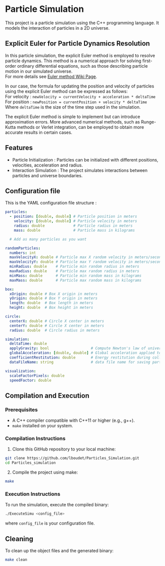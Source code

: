 # Particle Simulation

This project is a particle simulation using the C++ programming language. It models the interaction of particles in a 2D universe.


## Explicit Euler for Particle Dynamics Resolution

In this particle simulation, the explicit Euler method is employed to resolve particle dynamics. This method is a numerical approach for solving first-order ordinary differential equations, such as those describing particle motion in our simulated universe.\
For more details see [Euler method Wiki Page](https://en.wikipedia.org/wiki/Euler_method).

In our case, the formula for updating the position and velocity of particles using the explicit Euler method can be expressed as follows:\
For velocity : `newVelocity = currentVelocity + acceleration * deltaTime`\
For position : `newPosition = currentPosition + velocity * deltaTime`\
Where `deltaTime` is the size of the time step used in the simulation.

The explicit Euler method is simple to implement but can introduce approximation errors. More advanced numerical methods, such as Runge-Kutta methods or Verlet integration, can be employed to obtain more accurate results in certain cases.

## Features

- Particle Initialization : Particles can be initialized with different positions, velocities, acceleration and radius.
- Interaction Simulation : The project simulates interactions between particles and universe boundaries.

## Configuration file

This is the YAML configuration file structure :
```yaml
particles:
  - position: [double, double] # Particle position in meters
    velocity: [double, double] # Particle velocity in meters
    radius: double             # Particle radius in meters
    mass: double               # Particle mass in kilograms

  # Add as many particles as you want

randomParticles:
  numbers: int
  maxVelocityX: double # Particle max X random velocity in meters/second
  maxVelocityY: double # Particle max Y random velocity in meters/second
  minRadius: double    # Particle min random radius in meters
  maxRadius: double    # Particle max random radius in meters
  minMass: double      # Particle min random mass in kilograms
  maxMass: double      # Particle max random mass in kilograms

box:
  xOrigin: double # Box X origin in meters
  yOrigin: double # Box Y origin in meters
  length: double  # Box length in meters
  height: double  # Box height in meters

circle:
  centerX: double # Circle X center in meters
  centerY: double # Circle X center in meters
  radius: double  # Circle radius in meters

simulation:
  deltaTime: double
  applyGravity: bool                   # Compute Newton's law of universal gravitation
  globalAcceleration: [double, double] # Global acceleration applied to all objects
  coefficientRestitution: double       # Energy restitution during collision (1.0 mean energy conservation)
  dataFileName: string                 # data file name for saving particles positions through time

visualization:
  scaleFactorPixels: double
  speedFactor: double
```

## Compilation and Execution

### Prerequisites

- A C++ compiler compatible with C++11 or higher (e.g., g++).
- `make` installed on your system.

### Compilation Instructions

1. Clone this GitHub repository to your local machine:
```bash
git clone https://github.com/lboudet/Particles_Simulation.git
cd Particles_simulation
```

2. Compile the project using make:
```bash
make
```

### Execution Instructions

To run the simulation, execute the compiled binary:
```bash
./ExecuteSimu <config_file>
```
where `config_file` is your configuration file.

## Cleaning

To clean up the object files and the generated binary:
```bash
make clean
```